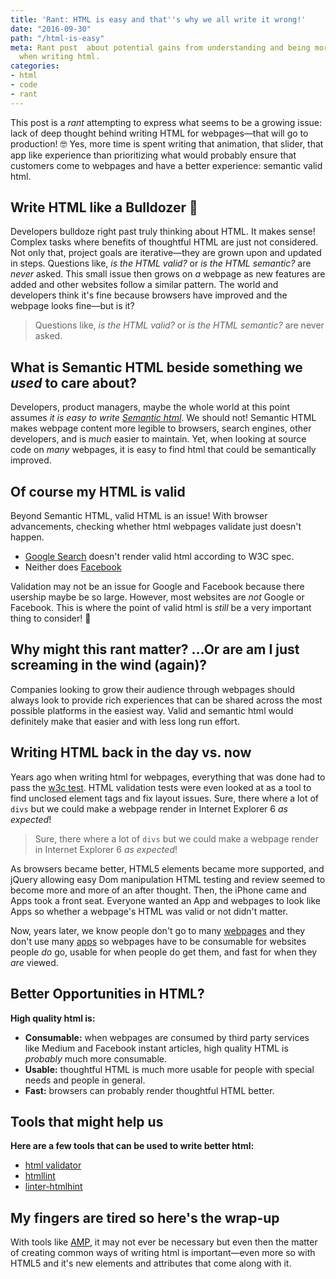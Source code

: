 ```yaml
---
title: 'Rant: HTML is easy and that''s why we all write it wrong!'
date: "2016-09-30"
path: "/html-is-easy"
meta: Rant post  about potential gains from understanding and being more thoughtful
  when writing html.
categories:
- html
- code
- rant
---
```


This post is a _rant_ attempting to express what seems to be a growing issue: lack of deep thought behind writing HTML for webpages—that will go to production! 🤓 Yes, more time is spent writing that animation, that slider, that app like experience than prioritizing what would probably ensure that customers come to webpages and have a better experience: semantic valid html.

## Write HTML like a Bulldozer&nbsp;🚜

Developers bulldoze right past truly thinking about HTML. It makes sense! Complex tasks where benefits of thoughtful HTML are just not considered. Not only that, project goals are iterative—they are grown upon and updated in steps. Questions like, _is the HTML valid?_ or _is the HTML semantic?_ are _never_ asked. This small issue then grows on _a_ webpage as new features are added and other websites follow a similar pattern. The world and developers think it's fine because browsers have improved and the webpage looks fine—but is it?

> Questions like, _is the HTML valid?_ or _is the HTML semantic?_ are never asked.

## What is Semantic HTML beside something we _used_ to care about?

Developers, product managers, maybe the whole world at this point assumes _it is easy to write [Semantic html](https://en.wikipedia.org/wiki/Semantic_HTML)_. We should not! Semantic HTML makes webpage content more legible to browsers, search engines, other developers, and is _much_ easier to maintain. Yet, when looking at source code on _many_ webpages, it is easy to find html that could be semantically improved.

## Of course my HTML is valid

Beyond Semantic HTML, valid HTML is an issue! With browser advancements, checking whether html webpages validate just doesn't happen.

-  [Google Search](https://validator.w3.org/nu/?doc=https%3A%2F%2Fwww.google.com%2F) doesn't render valid html according to W3C spec.
-  Neither does [Facebook](https://validator.w3.org/nu/?doc=https%3A%2F%2Fwww.facebook.com%2F)

Validation may not be an issue for Google and Facebook because there usership maybe be so large. However, most websites are _not_ Google or Facebook. This is where the point of valid html is _still_ be a very important thing to consider! 💭

## Why might this rant matter? &hellip;Or are am I just screaming in the wind (again)?

Companies looking to grow their audience through webpages should always look to provide rich experiences that can be shared across the most possible platforms in the easiest way. Valid and semantic html would definitely make that easier and with less long run effort.

## Writing HTML back in the day vs. now

Years ago when writing html for webpages, everything that was done had to pass the [w3c test](https://validator.w3.org/). HTML validation tests were even looked at as a tool to find unclosed element tags and fix layout issues. Sure, there where a lot of `divs` but we could make a webpage render in Internet Explorer 6 _as expected_!

> Sure, there where a lot of `divs` but we could make a webpage render in Internet Explorer 6 _as expected_!

As browsers became better, HTML5 elements became more supported, and jQuery allowing easy Dom manipulation HTML testing and review seemed to become more and more of an after thought. Then, the iPhone came and Apps took a front seat. Everyone wanted an App and webpages to look like Apps so whether a webpage's HTML was valid or not didn't matter.

Now, years later, we know people don't go to many [webpages](https://www.quora.com/How-many-webpages-does-an-average-user-visit-per-day) and they don't use many [apps](http://fortune.com/2015/09/24/apps-smartphone-facebook/) so webpages have to be consumable for websites people _do_ go, usable for when people do get them, and fast for when they _are_ viewed.

## Better Opportunities in HTML?

**High quality html is:**

-  **Consumable:** when webpages are consumed by third party services like Medium and Facebook instant articles, high quality HTML is _probably_ much more consumable.
-  **Usable:** thoughtful HTML is much more usable for people with special needs and people in general.
-  **Fast:** browsers can probably render thoughtful HTML better.

## Tools that might help us

**Here are a few tools that can be used to write better html:**

-  [html validator](https://validator.w3.org/)
-  [htmllint](https://github.com/htmllint/htmllint)
-  [linter-htmlhint](https://github.com/AtomLinter/linter-htmlhint)

## My fingers are tired so here's the wrap-up

With tools like [AMP](https://www.ampproject.org/), it may not ever be necessary but even then the matter of creating common ways of writing html is important—even more so with HTML5 and it's new elements and attributes that come along with it.
